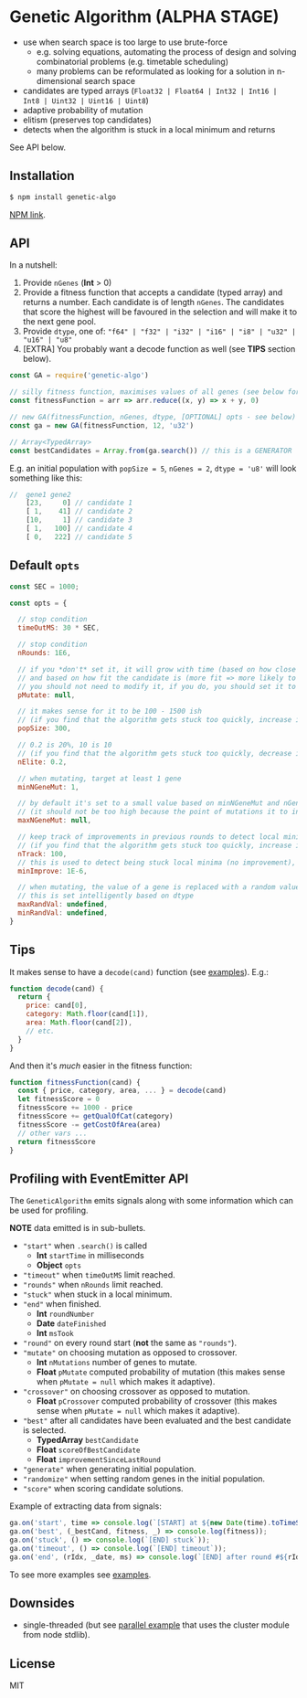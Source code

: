 # Genetic Algorithm (ALPHA STAGE)

- use when search space is too large to use brute-force
  - e.g. solving equations, automating the process of design and solving
    combinatorial problems (e.g. timetable scheduling)
  - many problems can be reformulated as looking for a solution in
    n-dimensional search space
- candidates are typed arrays (`Float32 | Float64 | Int32 | Int16 | Int8 | Uint32 | Uint16 | Uint8`)
- adaptive probability of mutation
- elitism (preserves top candidates)
- detects when the algorithm is stuck in a local minimum and returns

See API below.

## Installation

```sh
$ npm install genetic-algo
```

[NPM link](https://www.npmjs.com/package/genetic-algo).

## API

In a nutshell:

1. Provide `nGenes` (**Int** &gt; 0)
2. Provide a fitness function that accepts a candidate (typed array) and
   returns a number. Each candidate is of length `nGenes`. The candidates that score the highest will be favoured in the
   selection and will make it to the next gene pool.
3. Provide `dtype`, one of: `"f64" | "f32" | "i32" | "i16" | "i8" | "u32" | "u16" | "u8"`
4. [EXTRA] You probably want a decode function as well (see **TIPS** section below).

```js
const GA = require('genetic-algo')

// silly fitness function, maximises values of all genes (see below for a better example)
const fitnessFunction = arr => arr.reduce((x, y) => x + y, 0) 

// new GA(fitnessFunction, nGenes, dtype, [OPTIONAL] opts - see below) 
const ga = new GA(fitnessFunction, 12, 'u32')

// Array<TypedArray>
const bestCandidates = Array.from(ga.search()) // this is a GENERATOR
```

E.g. an initial population with `popSize = 5`, `nGenes = 2`, `dtype = 'u8'` will look something like this:

```js
//  gene1 gene2 
    [23,     0] // candidate 1
    [ 1,    41] // candidate 2
    [10,     1] // candidate 3
    [ 1,   100] // candidate 4
    [ 0,   222] // candidate 5
```

## Default `opts`

```js
const SEC = 1000;

const opts = {

  // stop condition 
  timeOutMS: 30 * SEC, 

  // stop condition
  nRounds: 1E6,      

  // if you *don't* set it, it will grow with time (based on how close timeTaken is to timeOutMS)
  // and based on how fit the candidate is (more fit => more likely to use mutation)
  // you should not need to modify it, if you do, you should set it to a small value e.g. 0.05
  pMutate: null,       

  // it makes sense for it to be 100 - 1500 ish
  // (if you find that the algorithm gets stuck too quickly, increase it)
  popSize: 300,        

  // 0.2 is 20%, 10 is 10
  // (if you find that the algorithm gets stuck too quickly, decrease it)
  nElite: 0.2,         

  // when mutating, target at least 1 gene
  minNGeneMut: 1,      

  // by default it's set to a small value based on minNGeneMut and nGenes (the more genes, the higer it is)
  // (it should not be too high because the point of mutations it to introduce novelty in a controlled way)
  maxNGeneMut: null,     

  // keep track of improvements in previous rounds to detect local minima
  // (if you find that the algorithm gets stuck too quickly, increase it)
  nTrack: 100,          
  // this is used to detect being stuck local minima (no improvement), you should not need to change it
  minImprove: 1E-6,    

  // when mutating, the value of a gene is replaced with a random value
  // this is set intelligently based on dtype
  maxRandVal: undefined,
  minRandVal: undefined,
}
```

## Tips

It makes sense to have a `decode(cand)` function (see [examples](https://github.com/nl253/GeneticAlgo-JS/tree/master/examples)).  E.g.:

```js
function decode(cand) {
  return {
    price: cand[0],
    category: Math.floor(cand[1]),
    area: Math.floor(cand[2]),
    // etc.
  }
}
```

And then it's *much* easier in the fitness function:

```js
function fitnessFunction(cand) {
  const { price, category, area, ... } = decode(cand)
  let fitnessScore = 0
  fitnessScore += 1000 - price
  fitnessScore += getQualOfCat(category)
  fitnessScore -= getCostOfArea(area)
  // other vars ...
  return fitnessScore
}
```

## Profiling with EventEmitter API

The `GeneticAlgorithm` emits signals along with some information
which can be used for profiling.

**NOTE** data emitted is in sub-bullets.

- `"start"` when `.search()` is called
  - **Int** `startTime` in milliseconds
  - **Object** `opts`
- `"timeout"` when `timeOutMS` limit reached.
- `"rounds"` when `nRounds` limit reached.
- `"stuck"` when stuck in a local minimum.
- `"end"` when finished.
  - **Int** `roundNumber`
  - **Date** `dateFinished`
  - **Int** `msTook`
- `"round"` on every round start (**not** the same as `"rounds"`).
- `"mutate"` on choosing mutation as opposed to crossover.
  - **Int** `nMutations` number of genes to mutate.
  - **Float** `pMutate` computed probability of mutation (this makes sense when `pMutate = null` which makes it adaptive).
- `"crossover"` on choosing crossover as opposed to mutation.
  - **Float** `pCrossover` computed probability of crossover (this makes sense when `pMutate = null` which makes it adaptive).
- `"best"` after all candidates have been evaluated and the best candidate is selected.
  - **TypedArray** `bestCandidate`
  - **Float** `scoreOfBestCandidate`
  - **Float** `improvementSinceLastRound`
- `"generate"` when generating initial population.
- `"randomize"` when setting random genes in the initial population.
- `"score"` when scoring candidate solutions.

Example of extracting data from signals:

```js
ga.on('start', time => console.log(`[START] at ${new Date(time).toTimeString()}`));
ga.on('best', (_bestCand, fitness, _) => console.log(fitness));
ga.on('stuck', () => console.log(`[END] stuck`));
ga.on('timeout', () => console.log(`[END] timeout`));
ga.on('end', (rIdx, _date, ms) => console.log(`[END] after round #${rIdx} (took ${ms / SEC}sec)`));
```

To see more examples see [examples](https://github.com/nl253/GeneticAlgo-JS/tree/master/examples).

## Downsides

- single-threaded (but see [parallel example](https://github.com/nl253/GeneticAlgo-JS/blob/master/examples/parallel.js) that uses the cluster module from node stdlib).

## License

MIT
